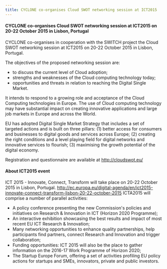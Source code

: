 ```yaml
---
title: CYCLONE co-organises Cloud SWOT networking session at ICT2015 
---
```

#### CYCLONE co-organises Cloud SWOT networking session at ICT2015 on 20-22 October 2015 in Lisbon, Portugal 

CYCLONE co-organises in cooperation with the SWITCH project the Cloud SWOT networking session at ICT2015 on 20-22 October 2015 in Lisbon, Portugal.
<!-- more -->
The objectives of the proposed networking session are:
* to discuss the current level of Cloud adoption;
* strengths and weaknesses of the Cloud computing technology today;
* opportunities and threats in relation to reaching the Digital Single Market.

It intends to respond to a growing role and acceptance of the Cloud Computing technologies in Europe. The use of Cloud computing technology may have substantial impact on creating innovative applications and large job markets in Europe and across the World.

EU has adopted Digital Single Market Strategy that includes a set of targeted actions and is built on three pillars:
(1) better access for consumers and businesses to digital goods and services across Europe;
(2) creating the right conditions and a level playing field for digital networks and innovative services to flourish;
(3) maximising the growth potential of the digital economy.

Registration and questionnaire are available at <http://cloudswot.eu/>

#### About ICT2015 event

ICT 2015 - Innovate, Connect, Transform will take place on 20-22 October 2015 in Lisbon, Portugal.
http://ec.europa.eu/digital-agenda/en/ict2015-innovate-connect-transform-lisbon-20-22-october-2015
ICTA2015 will comprise a number of parallel activities:
* A policy conference presenting the new Commission's policies and initiatives on Research & Innovation in ICT (Horizon 2020 Programme);
* An interactive exhibition showcasing the best results and impact of most recent EU ICT Research & Innovation;
* Many networking opportunities to enhance quality partnerships, help participants find partners, connect Research and Innovation and trigger collaboration;
* Funding opportunities: ICT 2015 will also be the place to gather information on the 2016-17 Work Programme of Horizon 2020;
* The Startup Europe Forum, offering a set of activities profiling EU policy actions for startups and SMEs, innovators, private and public investors.
